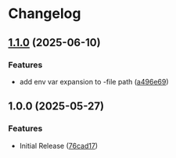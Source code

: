 # Changelog

## [1.1.0](https://github.com/volusion/gocd-powershell-task-plugin/compare/v1.0.0...v1.1.0) (2025-06-10)


### Features

* add env var expansion to -file path ([a496e69](https://github.com/volusion/gocd-powershell-task-plugin/commit/a496e69845b89b7d78b8fe96ec47645c0647f081))

## 1.0.0 (2025-05-27)


### Features

* Initial Release ([76cad17](https://github.com/volusion/gocd-powershell-task-plugin/commit/76cad17ef9ce3fb64bb031b99965bcd2f8deb473))

